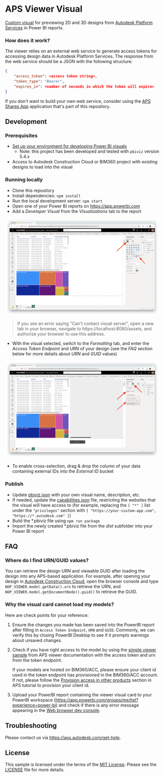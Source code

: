 # APS Viewer Visual

[Custom visual](https://powerbi.microsoft.com/en-us/developers/custom-visualization/) for previewing 2D and 3D designs from [Autodesk Platform Services](https://aps.autodesk.com) in Power BI reports.

### How does it work?

The viewer relies on an external web service to generate access tokens for accessing design data in Autodesk Platform Services. The response from the web service should be a JSON with the following structure:

```json
{
    "access_token": <access token string>,
    "token_type": "Bearer",
    "expires_in": <number of seconds in which the token will expire>
}
```

If you don't want to build your own web service, consider using the [APS Shares App](../../services/aps-shares-app/) application that's part of this repository.

## Development

### Prerequisites

- [Set up your environment for developing Power BI visuals](https://learn.microsoft.com/en-us/power-bi/developer/visuals/environment-setup)
    - Note: this project has been developed and tested with `pbiviz` version 5.4.x
- Access to Autodesk Construction Cloud or BIM360 project with existing designs to load into the visual

### Running locally

- Clone this repository
- Install dependencies: `npm install`
- Run the local development server: `npm start`
- Open one of your Power BI reports on https://app.powerbi.com
- Add a _Developer Visual_ from the _Visualizations_ tab to the report

![Add developer visual](./docs/add-developer-visual.png)

> If you see an error saying "Can't contact visual server", open a new tab in your browser, navigate to https://localhost:8080/assets, and authorize your browser to use this address.

- With the visual selected, switch to the _Formatting_ tab, and enter the _Access Token Endpoint_ and _URN_ of your design (see the _FAQ_ section below for more details about _URN_ and _GUID_ values)

![Add token endpoint](./docs/add-token-endpoint.png)

- To enable cross-selection, drag & drop the column of your data containing external IDs into the _External ID_ bucket

### Publish

- Update [pbiviz.json](./pbiviz.json) with your own visual name, description, etc.
- If needed, update the [capabilities.json](./capabilities.json) file, restricting the websites that the visual will have access to (for example, replacing the `[ "*" ]` list under the `"privileges"` section with `[ "https://your-custom-app.com", "https://*.autodesk.com" ]`)
- Build the *.pbiviz file using `npm run package`
- Import the newly created *.pbiviz file from the _dist_ subfolder into your Power BI report

## FAQ

### Where do I find URN/GUID values?

You can retrieve the design URN and viewable GUID after loading the design into any APS-based application. For example, after opening your design in [Autodesk Construction Cloud](https://construction.autodesk.com), open the browser console and type `NOP_VIEWER.model.getData().urn` to retrieve the URN, and `NOP_VIEWER.model.getDocumentNode().guid()` to retrieve the GUID.

### Why the visual card cannot load my models?

Here are check points for your reference:

1. Ensure the changes you made has been saved into the PowerBI report after filling in `Access Token Endpoint`, `URN` and `GUID`. Commonly, we can verify this by closing PowerBI Desktop to see if it prompts warnings about unsaved changes.

2. Check if you have right access to the model by using the [simple viewer sample](https://aps.autodesk.com/en/docs/viewer/v7/developers_guide/viewer_basics/starting-html/) from APS viewer documentation with the access token and urn from the token endpoint. 

    If your models are hosted on BIM360/ACC, please ensure your client id used in the token endpoint has provisioned in the BIM360/ACC account. If not, please follow the [Provision access in other products](https://tutorials.autodesk.io/#provision-access-in-other-products) section in APS tutorial to provision your client id.

3. Upload your PowerBI report containing the viewer visual card to your PowerBI workspace (https://app.powerbi.com/groups/me/list?experience=power-bi) and check if there is any error message appearing in the [Web browser dev console](https://developer.chrome.com/docs/devtools/console/).

## Troubleshooting

Please contact us via https://aps.autodesk.com/get-help.

## License

This sample is licensed under the terms of the [MIT License](http://opensource.org/licenses/MIT). Please see the [LICENSE](LICENSE) file for more details.
